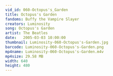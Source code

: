 ```yaml
---
vid_id: 060-Octopus's_Garden
title: Octopus's Garden
fandoms: Buffy the Vampire Slayer
creators: Luminosity
song: Octopus's Garden
artist: The Beatles
date:   2005-03-03 10:00:00
thumbnail: Luminosity-060-Octopus's-Garden.jpg
barcode: Luminosity-060-Octopus's-Garden.png
mp4name: Luminosity-060-Octopus's-Garden.m4v
mp4size: 29.58 MB
width: 640
height: 480
---
```



  